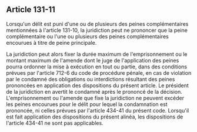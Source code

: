 Article 131-11
----
Lorsqu'un délit est puni d'une ou de plusieurs des peines complémentaires
mentionnées à l'article 131-10, la juridiction peut ne prononcer que la peine
complémentaire ou l'une ou plusieurs des peines complémentaires encourues à
titre de peine principale.

La juridiction peut alors fixer la durée maximum de l'emprisonnement ou le
montant maximum de l'amende dont le juge de l'application des peines pourra
ordonner la mise à exécution en tout ou partie, dans des conditions prévues par
l'article 712-6 du code de procédure pénale, en cas de violation par le condamné
des obligations ou interdictions résultant des peines prononcées en application
des dispositions du présent article. Le président de la juridiction en avertit
le condamné après le prononcé de la décision. L'emprisonnement ou l'amende que
fixe la juridiction ne peuvent excéder les peines encourues pour le délit pour
lequel la condamnation est prononcée, ni celles prévues par l'article 434-41 du
présent code. Lorsqu'il est fait application des dispositions du présent alinéa,
les dispositions de l'article 434-41 ne sont pas applicables.
